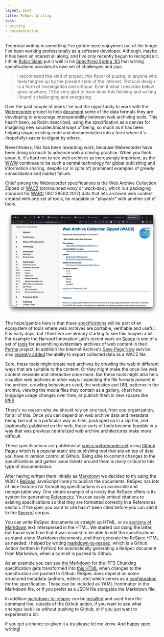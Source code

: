 ```yaml
---
layout: post
title: ReSpec Writing
tags:
- writing
- documentation
---
```


Technical writing is something I've gotten more enjoyment out of the longer I've been working professionally as a software developer. Although, maybe it has been an interest all along, and I've only recently begun to recognize it. I think [Robin Sloan] put it well in his [Specifying Spring '83] that writing specifications provides its own set of challenges and joys:

> I recommend this kind of project, this flavor of puzzle, to anyone who feels
> tangled up by the present state of the internet. Protocol design is a form of
> investigation and critique. Even if what I describe below goes nowhere, I’ll
> be very glad to have done this thinking and writing. I found it challenging
> and energizing.

Over the past couple of years I've had the opportunity to work with the [Webrecorder] project to help [document] some of the data formats they are developing to encourage interoperability between web archiving tools. This hasn't been, as Robin described, using the specification as a canvas for imagining new sociotechnical ways of being, so much as it has been helping shape existing code and documentation into a form where it's (hopefully)  easier to digest by others.

Nevertheless, this has been rewarding work, because Webrecorder have been doing so much to advance web archiving practice. When you think about it, it's hard not to see web archives as increasingly important, as the [WWW] continues to be such a central technology for global publishing and information sharing, despite (or in spite of) prominent examples of greedy consolidation and market failure.

Chief among the Webrecorder specifications is the Web Archive Collection Zipped or [WACZ] (pronounced *waxy* or *wack-zed*), which is a packaging standard for [WARC] (ISO 28500:2017) data that lets archived web content created with one set of tools, be readable or "playable" with another set of tools.

<a href="https://specs.webrecorder.net/wacz/1.1.1/"><img class="img-fluid" src="/images/wacz-spec.png"></a>

The hope/gamble here is that these [specifications] will be part of an ecosystem of tools where web archives are portable, verifiable and useful. It is early days, but I think we are already starting to see this happen a bit. For example the Harvard Innovation Lab's recent work on [Scoop] is one of a set of [tools] for assembling evidentiary archives of web content in their [Perma] project. In addition the Internet Archive's [Save Page Now] service also [recently added] the ability to export collected data as a WACZ file.

Sure, these tools might create web archives by crawling the web in different ways that are suitable to the content. Or they might make the once live web content viewable and interactive once more. But these tools might also help visualize web archives in other ways: inspecting the file formats present in the archive, crawling behaviours used, the websites and URL patterns in the archive, viewing the media files they contain as a gallery, chart how language usage changes over time, or publish them in new spaces like [IPFS].

There's no reason why we should rely on one tool, from one organization, for all of this. Once you can depend on web archive data and metadata being laid out in a particular way as files, packaged up in a zip file, and (optionally) published on the web, these sorts of tools become feasible in a way that was previous centralized web archive architectures make more difficult.

These specifications are published at [specs.webrecorder.net] using [Github Pages] which is a popular static site publishing tool that sits on top of data you have in version control at Github. Being able to commit changes to the specifications and gather issue tickets around them is really critical to this type of documentation.

After having written them initially as [Markdown] we decided to try using the W3C's [ReSpec] JavaScript library to publish the documents. ReSpec has lots of nice features for formatting specifications in an accessible and recognizable way. One simple example of a nicety that ReSpec offers is its system for generating [References]. You can easily embed citations to existing specifications so that they are formatted correctly in a References section. If the spec you want to cite hasn't been cited before you can add it to the [Specref] corpus.

You can write ReSpec documents as straight up HTML, or as [sections of Markdown] text interspersed in the HTML. We started out doing the latter, but found over time that it was easiest to be able to edit the specifications as stand-alone Markdown documents, and then generate the ReSpec HTML as needed. I helped by writing [markdown-to-respec], which is a Github Action (written in Python) for automatically generating a ReSpec document from Markdown, when a commit is pushed to Github.

As an example you can see [the Markdown] for the IPFS Chunking specification gets transformed into [this HTML] when changes to the specification are pushed to Github. ReSpec does depend on some structured metadata (authors, editors, etc) which serves as a [configuration] for the specification. These can be included as YAML frontmatter in the Markdown file, or if you prefer as a JSON file alongside the Markdown file.

In addition [markdown-to-respec] can be [installed] and used from the command line, outside of the Github action, if you want to see what changes look like without pushing to Github, or if you just want to experiment a bit.

If you get a chance to given it a try please let me know. And happy spec writing!

[Webrecorder]: https://webrecorder.net
[WACZ]: https://specs.webrecorder.net/wacz-auth/0.1.0/
[WARC]: https://www.iso.org/standard/68004.html
[specs.webrecorder.net]: https://specs.webrecorder.net
[specifications]: https://specs.webrecorder.net
[document]: https://specs.webrecorder.net
[Github Pages]: https://pages.github.com/
[ReSpec]: https://respec.org/docs/
[Scoop]: https://github.com/harvard-lil/scoop
[tools]: https://tools.perma.cc/
[Perma]: https://perma.cc
[recently added]: https://inkdroid.org/2023/04/03/spn-wacz/
[Save Page Now]: https://web.archive.org/save
[References]: https://respec.org/docs/#references-0
[Specref]: https://www.specref.org/
[sections of Markdown]: https://respec.org/docs/#markdown
[markdown-to-respec]: https://github.com/webrecorder/markdown-to-respec
[IPFS]: https://specs.webrecorder.net/wacz-ipfs/latest/
[the Markdown]: https://raw.githubusercontent.com/webrecorder/specs/main/wacz-ipfs/latest/index.md
[this HTML]: https://specs.webrecorder.net/wacz-ipfs/latest/
[configuration]: https://respec.org/docs/#configuration-options
[installed]: https://github.com/webrecorder/markdown-to-respec#command-line
[Specifying Spring '83]: https://www.robinsloan.com/lab/specifying-spring-83/
[Robin Sloan]: https://en.wikipedia.org/wiki/Robin_Sloan
[WWW]: https://en.wikipedia.org/wiki/World_Wide_Web
[Markdown]: https://en.wikipedia.org/wiki/Markdown
